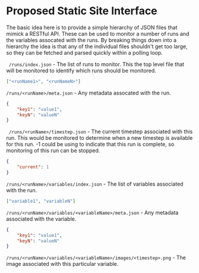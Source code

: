 # Proposed Static Site Interface
The basic idea here is to provide a simple hierarchy of JSON files that mimick a RESTful API. These can be used to monitor a number of runs and the variables assocated with the runs. By breaking things down into a hierarchy the idea is that any of the individual files shouldn't get too large, so they can be fetched and parsed quickly within a polling loop.

` /runs/index.json` - The list of runs to monitor. This the top level file that will be monitored to identify which runs should be monitored.

```json
["<runName1>", "<runNameN>"]
```

`/runs/<runName>/meta.json` - Any metadata assocated with the run. 

```json
{
    "key1": "value1",
    "keyN": "valueN"
}
```
` /runs/<runName>/timestep.json` - The current timestep associated with this run. This would be monitored to determine when a new timestep is available for this run. -1 could be using to indicate that this run is complete, so monitoring of this run can be stopped.

```json
{
    "current": 1
}
```

`/runs/<runName>/variables/index.json` - The list of variables associated with the run.

```json
["variable1", "variableN"]
```

`/runs/<runName>/variables/<variableName>/meta.json` - Any metadata associated with the variable.

```json
{
    "key1": "value1",
    "keyN": "valueN"
}
```

`/runs/<runName>/variables/<variableName>/images/<timestep>.png` - The image associated with this particular variable.
